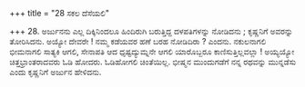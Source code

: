 +++
title = "28 ಸಕಲ ದೆಸೆಯಲಿ"

+++
28. ಅರ್ಜುನನು ಎಲ್ಲ ದಿಕ್ಕಿನಿಂದಲೂ ಹಿಂದಿರುಗಿ ಬರುತ್ತಿದ್ದ ದಳಪತಿಗಳನ್ನು ನೋಡಿದನು ; ಕೃಷ್ಣನಿಗೆ ಅವರನ್ನು ತೋರಿಸಿದನು. ಅಯ್ಯೋ ದೇವರೇ ! ನಮ್ಮ ಕಡೆಯವರ ಹಣೆ ಬರಹ ನೋಡಿದಿರಾ ? ಎಂದನು. ನಕುಲನಾಗಲಿ ಭೀಮನಾಗಲಿ ಸಾತ್ಯಕಿ ಆಗಲಿ, ಸೇನಾಪತಿ ಆದ ಧೃಷ್ಟದ್ಯುಮ್ನನೇ ಆಗಲಿ ಯಾರೊಬ್ಬರೂ ಕಾಣಿಸುತ್ತಿಲ್ಲವಲ್ಲಾ ! ಅಯ್ಯಯ್ಯೋ ಚಿತ್ತಭ್ರಾಂತರಾದವರು ಓಡಿ ಹೋದರು. ಓಡಿಹೋಗಲಿ ಚಿಂತೆಯಿಲ್ಲ. ಭೀಷ್ಮನ ಮುಂದುಗಡೆಗೆ ನನ್ನ ರಥವನ್ನು ಮುನ್ನಡೆಸು ಎಂದು ಕೃಷ್ಣನಿಗೆ ಅರ್ಜುನ ಹೇಳಿದನು.